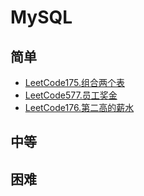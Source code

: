 # MySQL
## 简单
- [LeetCode175.组合两个表](docs/LeetCode175.组合两个表.md)
- [LeetCode577.员工奖金](docs/LeetCode577.员工奖金.md)
- [LeetCode176.第二高的薪水](docs/LeetCode176.第二高的薪水.md)
## 中等
## 困难